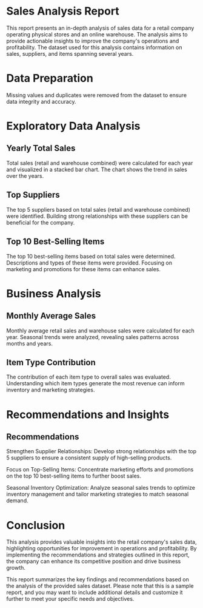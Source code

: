 
# Sales Analysis Report

This report presents an in-depth analysis of sales data for a retail company operating physical stores and an online warehouse. The analysis aims to provide actionable insights to improve the company's operations and profitability. The dataset used for this analysis contains information on sales, suppliers, and items spanning several years.

# Data Preparation
Missing values and duplicates were removed from the dataset to ensure data integrity and accuracy.

# Exploratory Data Analysis
## Yearly Total Sales 
Total sales (retail and warehouse combined) were calculated for each year and visualized in a stacked bar chart. The chart shows the trend in sales over the years.
## Top Suppliers
The top 5 suppliers based on total sales (retail and warehouse combined) were identified. Building strong relationships with these suppliers can be beneficial for the company.
## Top 10 Best-Selling Items
The top 10 best-selling items based on total sales were determined. Descriptions and types of these items were provided. Focusing on marketing and promotions for these items can enhance sales.
# Business Analysis
## Monthly Average Sales
Monthly average retail sales and warehouse sales were calculated for each year. Seasonal trends were analyzed, revealing sales patterns across months and years.
## Item Type Contribution
The contribution of each item type to overall sales was evaluated. Understanding which item types generate the most revenue can inform inventory and marketing strategies.
# Recommendations and Insights
## Recommendations
Strengthen Supplier Relationships: Develop strong relationships with the top 5 suppliers to ensure a consistent supply of high-selling products.

Focus on Top-Selling Items: Concentrate marketing efforts and promotions on the top 10 best-selling items to further boost sales.

Seasonal Inventory Optimization: Analyze seasonal sales trends to optimize inventory management and tailor marketing strategies to match seasonal demand.

# Conclusion
This analysis provides valuable insights into the retail company's sales data, highlighting opportunities for improvement in operations and profitability. By implementing the recommendations and strategies outlined in this report, the company can enhance its competitive position and drive business growth.

This report summarizes the key findings and recommendations based on the analysis of the provided sales dataset. Please note that this is a sample report, and you may want to include additional details and customize it further to meet your specific needs and objectives.







